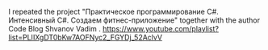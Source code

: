 I repeated the project "Практическое программирование C#. Интенсивный C#. Создаем фитнес-приложение" together with the author Code Blog Shvanov Vadim .
https://www.youtube.com/playlist?list=PLIIXgDT0bKw7AOFNyc2_FGYDj_52AclvV
